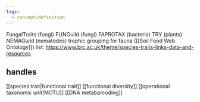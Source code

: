 ```yaml
---
tags:
  - concept/definition
---
```

FungalTraits (fungi)
FUNGuild (fungi)
FAPROTAX (bacteria)
TRY (plants)
NEMAGuild (nematodes)
trophic grouping for fauna ([[Soil Food Web Ontology]])
list: https://www.brc.ac.uk/theme/species-traits-links-data-and-resources
## handles
[[species trait|functional trait]]
[[functional diversity]]
[[operational taxonomic unit|MOTU]]
[[DNA metabarcoding]]

